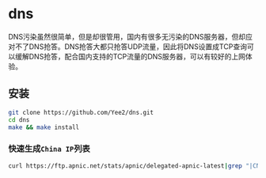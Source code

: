 # dns

DNS污染虽然很简单，但是却很管用，国内有很多无污染的DNS服务器，但却应对不了DNS抢答。DNS抢答大都只抢答UDP流量，因此将DNS设置成TCP查询可以缓解DNS抢答，配合国内支持的TCP流量的DNS服务器，可以有较好的上网体验。

## 安装

```sh
git clone https://github.com/Yee2/dns.git
cd dns
make && make install
```

### 快速生成`China IP`列表
```sh
curl https://ftp.apnic.net/stats/apnic/delegated-apnic-latest|grep "|CN|ipv4|" | awk -F '|' '{print $4 "/" 32-log($5)/log(2)}'
```
